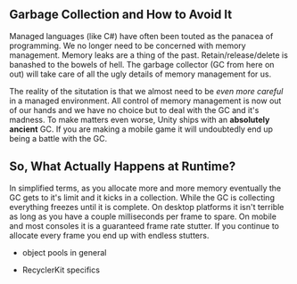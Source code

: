 ## Garbage Collection and How to Avoid It

Managed languages (like C#) have often been touted as the panacea of programming. We no longer need to be concerned with memory management. Memory leaks are a thing of the past. Retain/release/delete is banashed to the bowels of hell. The garbage collector (GC from here on out) will take care of all the ugly details of memory management for us.

<!--more-->

The reality of the situtation is that we almost need to be _even more careful_ in a managed environment. All control of memory management is now out of our hands and we have no choice but to deal with the GC and it's madness. To make matters even worse, Unity ships with an **absolutely ancient** GC. If you are making a mobile game it will undoubtedly end up being a battle with the GC.

## So, What Actually Happens at Runtime?

In simplified terms, as you allocate more and more memory eventually the GC gets to it's limit and it kicks in a collection. While the GC is collecting everything freezes until it is complete. On desktop platforms it isn't terrible as long as you have a couple milliseconds per frame to spare. On mobile and most consoles it is a guaranteed frame rate stutter. If you continue to allocate every frame you end up with endless stutters.

- object pools in general

- RecyclerKit specifics


